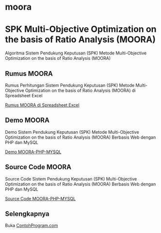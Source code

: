 # moora
SPK Multi-Objective Optimization on the basis of Ratio Analysis (MOORA)
=======================================================================

Algoritma Sistem Pendukung Keputusan (SPK) Metode Multi-Objective Optimization on the basis of Ratio Analysis (MOORA)

Rumus MOORA 
-----------

Rumus Perhitungan Sistem Pendukung Keputusan (SPK) Metode Multi-Objective Optimization on the basis of Ratio Analysis (MOORA) di Spreadsheet Excel

[Rumus MOORA di Spreadsheet Excel](http://contohprogram.com/moora.xls) 

Demo MOORA
----------

Demo Sistem Pendukung Keputusan (SPK) Metode Multi-Objective Optimization on the basis of Ratio Analysis (MOORA) Berbasis Web dengan PHP dan MySQL

[Demo MOORA-PHP-MYSQL](http://contohprogram.com/demo/moora-php) 

Source Code MOORA 
-----------------

Source Code Sistem Pendukung Keputusan (SPK) Multi-Objective Optimization on the basis of Ratio Analysis (MOORA) Berbasis Web dengan PHP dan MySQL

[Source Code MOORA-PHP-MYSQL](http://contohprogram.com/moora-php-mysql-source-code.php) 

Selengkapnya 
------------

Buka [ContohProgram.com](http://contohprogram.com)
